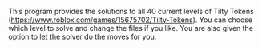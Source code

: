 This program provides the solutions to all 40 current levels of Tilty Tokens (https://www.roblox.com/games/15675702/Tilty-Tokens). You can choose which level to solve and change the files if you like. You are also given the option to let the solver do the moves for you.
